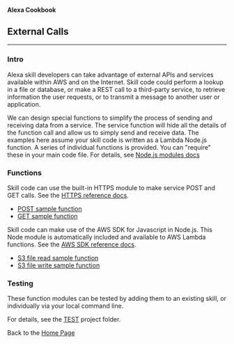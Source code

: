 #### Alexa Cookbook
## External Calls <a id="title"></a>
<hr />

### Intro <a id="intro"></a>
Alexa skill developers can take advantage of external APIs and services available within AWS and on the Internet.
Skill code could perform a lookup in a file or database, or make a REST call to a third-party service, to retrieve information the user requests, or to transmit a message to another user or application.

We can design special functions to simplify the process of sending and receiving data from a service.  The service function will hide all the details of the function call and allow us to simply send and receive data.
The examples here assume your skill code is written as a Lambda Node.js function.
A series of individual functions is provided.  You can "require" these in your main code file.  For details, see [Node.js modules docs](https://nodejs.org/api/modules.html)




### Functions
Skill code can use the built-in HTTPS module to make service POST and GET calls.
See the [HTTPS reference docs](https://nodejs.org/api/https.html).
+ [POST sample function](httpsPost.js)
+ [GET sample function](httpsGet.js)


Skill code can make use of the AWS SDK for Javascript in Node.js.  This Node module is automatically included and available to AWS Lambda functions.
See the [AWS SDK reference docs](https://aws.amazon.com/sdk-for-node-js/).
+ [S3 file read sample function](s3fileRead.js)
+ [S3 file write sample function](s3fileWrite.js)


### Testing
These function modules can be tested by adding them to an existing skill, or individually via your local command line.


For details, see the [TEST](tests#title) project folder.


Back to the [Home Page](../README.md#title)

